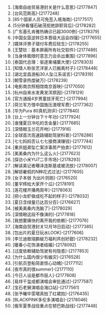 
1. [海南自由贸易港封关是什么意思]-[2177847]
1. [台风范斯高]-[2177248]
1. [85个国家人员可免签入境海南]-[2177517]
1. [5分钟看懂石破茂拒绝辞职背后]-[2178282]
1. [广东基孔肯雅热确诊已超3000例]-[2178379]
1. [中国女篮逆转日本晋级大运会四强]-[2177655]
1. [媒体评男子错付车费后轻生]-[2178255]
1. [王楚钦：基本屏蔽所有社交软件]-[2177489]
1. [当身体极限时意志力会杀出重围]-[2177896]
1. [泰国代总理：驱逐柬埔寨大使]-[2178303]
1. [知情人称张艺洋家人已搬离村子]-[2178448]
1. [湖北宜昌游船30人坠江系谣言]-[2178319]
1. [朝雪录热度破万]-[2178239]
1. [电影南京照相馆南京首映]-[2177050]
1. [杭州自来水发黄发浑原因]-[2178129]
1. [官方通报4岁男童拔牙死亡]-[2177994]
1. [荷兰军方借中国施压澳增军费]-[2177362]
1. [华为Pura 80真机测评]-[2177840]
1. [台上一分钟台下十年功]-[2177924]
1. [谁懂夏日冷吃的含金量]-[2177685]
1. [深情眼玉兰花开吻]-[2177916]
1. [全球首次高速路辅助驾驶科普]-[2178286]
1. [七七妈妈否认七七接商演赚钱]-[2177744]
1. [重庆姐弟坠亡案涉事房产拍卖]-[2177612]
1. [美美桑内为什么这么火]-[2177623]
1. [探访小米YU7二手市场]-[2178293]
1. [解读美记者曝泽连斯基或被流放]-[2178007]
1. [解锁暑假的N种花式过法]-[2177605]
1. [女子本弱 为出片则刚]-[2176520]
1. [董宇辉给大家开个瓜]-[2178191]
1. [莲花楼开播两周年]-[2178063]
1. [把小龙虾做成吃不起的样子]-[2178032]
1. [夏日含绿量已达百分百]-[2176627]
1. [被美美桑内洗脑了]-[2178029]
1. [深情眼这段不像演的]-[2177818]
1. [我想要痛快的离开我的依赖]-[2177076]
1. [海南自贸港封关12月18日启动]-[2177385]
1. [包出片的夏日玩水LOOK]-[2177606]
1. [李兰迪敖瑞鹏破万福利共创好甜]-[2178232]
1. [暖春小花饰演者结婚]-[2178092]
1. [过度依赖辅助驾驶有何隐患]-[2177853]
1. [为什么国内很少有蝗灾]-[2176528]
1. [引航员登船简直惊心动魄]-[2177112]
1. [夜市真的很summer]-[2177110]
1. [今日人设是都市丽人]-[2177608]
1. [易烊千玺成都演唱会审批通过]-[2177587]
1. [宝石老舅演唱会海口站]-[2177561]
1. [张予曦毕雯珺真拍了红裙抱]-[2176435]
1. [BLACKPINK多伦多演唱会]-[2178046]
1. [俄军夏季战役重点在顿巴斯战线]-[2177448]
